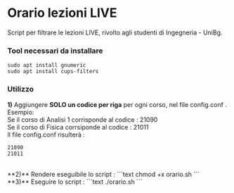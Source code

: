 # Orario lezioni LIVE
Script per filtrare le lezioni LIVE, rivolto agli studenti di Ingegneria - UniBg.


### Tool necessari da installare
```shell
sudo apt install gnumeric
sudo apt install cups-filters
```
### Utilizzo
**1)** Aggiungere **SOLO un codice per riga** per ogni corso, nel file config.conf .<br>
Esempio:<br>
Se il corso di Analisi 1 corrisponde al codice : 21090 <br>
Se il corso di Fisica corrsiponde al codice : 21011
<br>
Il file config.conf risulterà : <br>
```text
21090
21011
```
<br>
**2)** Rendere eseguibile lo script :
```text
chmod +x orario.sh
```
<br>
**3)** Eseguire lo script :
```text
./orario.sh
```
